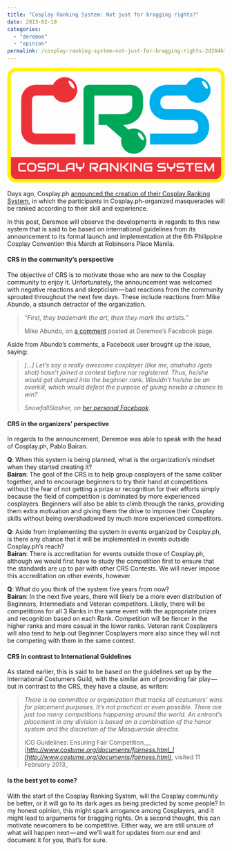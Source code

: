 ```yaml
---
title: "Cosplay Ranking System: Not just for bragging rights?"
date: 2013-02-10
categories: 
  - "deremoe"
  - "opinion"
permalink: /cosplay-ranking-system-not-just-for-bragging-rights-2d264b726402
---
```


![](images/2013/0_J_m2FdJlrpjpbpvq.png)

Days ago, Cosplay.ph [announced the creation of their Cosplay Ranking System](https://web.archive.org/web/20170202170044/http://cosplay.ph/2013/02/cosplay-ranking-system-crs/), in which the participants in Cosplay.ph-organized masquerades will be ranked according to their skill and experience.

In this post, Deremoe will observe the developments in regards to this new system that is said to be based on international guidelines from its announcement to its formal launch and implementation at the 6th Philippine Cosplay Convention this March at Robinsons Place Manila.

#### CRS in the community’s perspective

The objective of CRS is to motivate those who are new to the Cosplay community to enjoy it. Unfortunately, the announcement was welcomed with negative reactions and skepticism — bad reactions from the community sprouted throughout the next few days. These include reactions from Mike Abundo, a staunch detractor of the organization.

> _“First, they trademark the art, then they mark the artists.”_ 
> 
> Mike Abundo, on [a comment](http://www.facebook.com/story.php?story_fbid=573519422678003&id=118866964809920&refid=17&_ft_=fbid.573519422678003) posted at Deremoe’s Facebook page.

Aside from Abundo’s comments, a Facebook user brought up the issue, saying:

> _\[…\] Let’s say a really awesome cosplayer (like me, ahahaha /gets shot) hasn’t joined a contest before nor registered. Thus, he/she would get dumped into the beginner rank. Wouldn’t he/she be an overkill, which would defeat the purpose of giving newbs a chance to win?_
> 
> _SnowfallSlasher, on_ [_her personal Facebook_](https://m.facebook.com/story.php?story_fbid=290311907763328&id=1456174702&_rdr)_._

#### CRS in the organizers’ perspective

In regards to the announcement, Deremoe was able to speak with the head of Cosplay.ph, Pablo Bairan.

**Q**: When this system is being planned, what is the organization’s mindset when they started creating it?  
**Bairan**: The goal of the CRS is to help group cosplayers of the same caliber together, and to encourage beginners to try their hand at competitions without the fear of not getting a prize or recognition for their efforts simply because the field of competition is dominated by more experienced cosplayers. Beginners will also be able to climb through the ranks, providing them extra motivation and giving them the drive to improve their Cosplay skills without being overshadowed by much more experienced competitors.

**Q**: Aside from implementing the system in events organized by Cosplay.ph, is there any chance that it will be implemented in events outside Cosplay.ph’s reach?  
**Bairan**: There is accreditation for events outside those of Cosplay.ph, although we would first have to study the competition first to ensure that the standards are up to par with other CRS Contests. We will never impose this accreditation on other events, however.

**Q**: What do you think of the system five years from now?  
**Bairan**: In the next five years, there will likely be a more even distribution of Beginners, Intermediate and Veteran competitors. Likely, there will be competitions for all 3 Ranks in the same event with the appropriate prizes and recognition based on each Rank. Competition will be fiercer in the higher ranks and more casual in the lower ranks. Veteran rank Cosplayers will also tend to help out Beginner Cosplayers more also since they will not be competing with them in the same contest.

#### CRS in contrast to International Guidelines

As stated earlier, this is said to be based on the guidelines set up by the International Costumers Guild, with the similar aim of providing fair play — but in contrast to the CRS, they have a clause, as writen:

> _There is no committee or organization that tracks all costumers’ wins for placement purposes. It’s not practical or even possible. There are just too many competitions happening around the world. An entrant’s placement in any division is based on a combination of the honor system and the discretion of the Masquerade director._
> 
> ICG Guidelines: Ensuring Fair Competition_,_ [_http://www.costume.org/documents/fairness.html_](http://www.costume.org/documents/fairness.html)_, visited 11 February 2013_

#### Is the best yet to come?

With the start of the Cosplay Ranking System, will the Cosplay community be better, or it will go to its dark ages as being predicted by some people? In my honest opinion, this might spark arrogance among Cosplayers, and it might lead to arguments for bragging rights. On a second thought, this can motivate newcomers to be competitive. Either way, we are still unsure of what will happen next — and we’ll wait for updates from our end and document it for you, that’s for sure.
